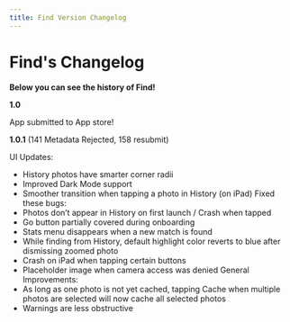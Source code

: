 ```yaml
---
title: Find Version Changelog
---
```

# Find's Changelog
**Below you can see the history of Find!**

__1.0__

App submitted to App store!

__1.0.1__ (141 Metadata Rejected, 158 resubmit)

UI Updates:
- History photos have smarter corner radii
- Improved Dark Mode support
- Smoother transition when tapping a photo in History (on iPad)
Fixed these bugs:
- Photos don’t appear in History on first launch / Crash when tapped
- Go button partially covered during onboarding
- Stats menu disappears when a new match is found
- While finding from History, default highlight color reverts to blue after dismissing zoomed photo
- Crash on iPad when tapping certain buttons
- Placeholder image when camera access was denied
General Improvements:
- As long as one photo is not yet cached, tapping Cache when multiple photos are selected will now cache all selected photos
- Warnings are less obstructive
